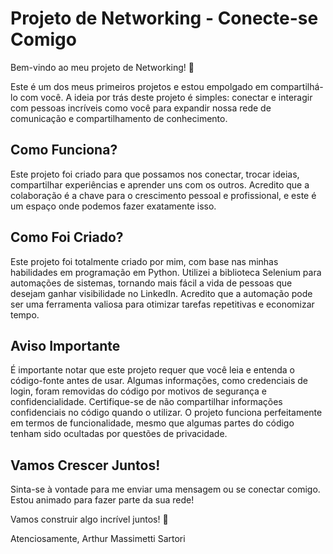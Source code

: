 # Projeto de Networking - Conecte-se Comigo

Bem-vindo ao meu projeto de Networking! 🚀

Este é um dos meus primeiros projetos e estou empolgado em compartilhá-lo com você. A ideia por trás deste projeto é simples: conectar e interagir com pessoas incríveis como você para expandir nossa rede de comunicação e compartilhamento de conhecimento.

## Como Funciona?

Este projeto foi criado para que possamos nos conectar, trocar ideias, compartilhar experiências e aprender uns com os outros. Acredito que a colaboração é a chave para o crescimento pessoal e profissional, e este é um espaço onde podemos fazer exatamente isso.

## Como Foi Criado?

Este projeto foi totalmente criado por mim, com base nas minhas habilidades em programação em Python. Utilizei a biblioteca Selenium para automações de sistemas, tornando mais fácil a vida de pessoas que desejam ganhar visibilidade no LinkedIn. Acredito que a automação pode ser uma ferramenta valiosa para otimizar tarefas repetitivas e economizar tempo.

## Aviso Importante

É importante notar que este projeto requer que você leia e entenda o código-fonte antes de usar. Algumas informações, como credenciais de login, foram removidas do código por motivos de segurança e confidencialidade. Certifique-se de não compartilhar informações confidenciais no código quando o utilizar. O projeto funciona perfeitamente em termos de funcionalidade, mesmo que algumas partes do código tenham sido ocultadas por questões de privacidade.

## Vamos Crescer Juntos!

Sinta-se à vontade para me enviar uma mensagem ou se conectar comigo. Estou animado para fazer parte da sua rede!

Vamos construir algo incrível juntos! 🌟

Atenciosamente,
Arthur Massimetti Sartori
